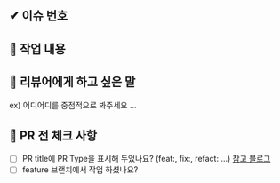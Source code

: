 ## ✔ 이슈 번호

## 📒 작업 내용

## 📢 리뷰어에게 하고 싶은 말

ex) 어디어디를 중점적으로 봐주세요 ...

## 📌 PR 전 체크 사항

- [ ] PR title에 PR Type을 표시해 두었나요? (feat:, fix:, refact: ...) [참고 블로그](https://velog.io/@shin6403/Git-git-%EC%BB%A4%EB%B0%8B-%EC%BB%A8%EB%B2%A4%EC%85%98-%EC%84%A4%EC%A0%95%ED%95%98%EA%B8%B0)
- [ ] feature 브랜치에서 작업 하셨나요?
